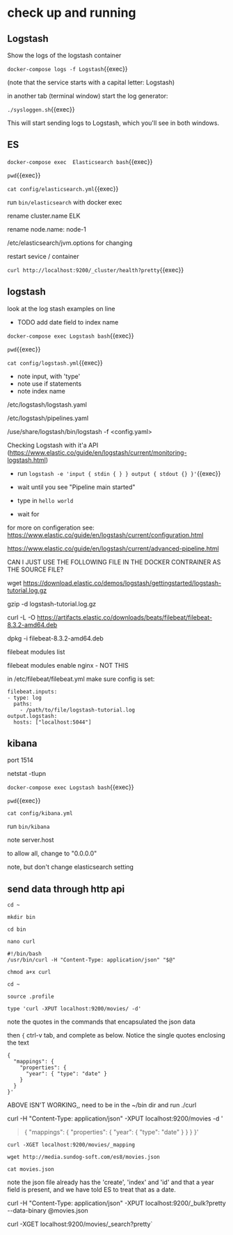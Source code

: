 # check up and running

## Logstash

Show the logs of the logstash container

`docker-compose logs -f Logstash`{{exec}}

(note that the service starts with a capital letter: Logstash)

in another tab (terminal window) start the log generator:

`./sysloggen.sh`{{exec}}

This will start sending logs to Logstash, which you'll see in both windows.


## ES

`docker-compose exec  Elasticsearch bash`{{exec}}

`pwd`{{exec}}

`cat config/elasticsearch.yml`{{exec}}

run `bin/elasticsearch` with docker exec

rename cluster.name  ELK

rename node.name: node-1

/etc/elasticsearch/jvm.options for changing 

restart sevice / container

`curl http://localhost:9200/_cluster/health?pretty`{{exec}}



## logstash

look at the log stash examples on line

- TODO add date field to index name

`docker-compose exec Logstash bash`{{exec}}

`pwd`{{exec}}

`cat config/logstash.yml`{{exec}}

- note input, with 'type'
- note use if statements
- note index name

/etc/logstash/logstash.yaml

/etc/logstash/pipelines.yaml

/use/share/logstash/bin/logstash -f <config.yaml>

Checking Logstash with it'a API (https://www.elastic.co/guide/en/logstash/current/monitoring-logstash.html)



 - run `logstash -e 'input { stdin { } } output { stdout {} }'`{{exec}}
 - wait until you see "Pipeline main started" 
 - type in `hello world`

- wait for 

for more on configeration see: https://www.elastic.co/guide/en/logstash/current/configuration.html

https://www.elastic.co/guide/en/logstash/current/advanced-pipeline.html


CAN I JUST USE THE FOLLOWING FILE IN THE DOCKER CONTRAINER AS THE SOURCE FILE?

wget https://download.elastic.co/demos/logstash/gettingstarted/logstash-tutorial.log.gz

gzip -d logstash-tutorial.log.gz


 curl -L -O https://artifacts.elastic.co/downloads/beats/filebeat/filebeat-8.3.2-amd64.deb

dpkg -i filebeat-8.3.2-amd64.deb

filebeat modules list

filebeat modules enable nginx  - NOT THIS

in /etc/filebeat/filebeat.yml  make sure config is set:

```
filebeat.inputs:
- type: log
  paths:
    - /path/to/file/logstash-tutorial.log 
output.logstash:
  hosts: ["localhost:5044"]
```





## kibana

port 1514

netstat -tlupn

`docker-compose exec Logstash bash`{{exec}}

`pwd`{{exec}}

`cat config/kibana.yml`

run `bin/kibana`


note server.host

to allow all, change to "0.0.0.0"

note, but don't change elasticsearch setting



## send data through http api


`cd ~`

`mkdir bin`

`cd bin`

`nano curl`

```
#!/bin/bash
/usr/bin/curl -H "Content-Type: application/json" "$@"
```

`chmod a+x curl`

`cd ~`

`source .profile`


```
type 'curl -XPUT localhost:9200/movies/ -d'  
```  

note the quotes in the commands that encapsulated the json data

then 
`{`
ctrl-v tab, and complete as below. Notice the single quotes enclosing the text

```
{
  "mappings": {
    "properties": {
      "year": { "type": "date" }
    }
  }
}'
```
ABOVE ISN'T WORKING,, need to be in the ~/bin dir and run ./curl

curl -H "Content-Type: application/json" -XPUT localhost:9200/movies -d '
> {
>   "mappings": {
>     "properties": {
>       "year": { "type": "date" }
>     }
>   }
> }'



`curl -XGET localhost:9200/movies/_mapping`



`wget http://media.sundog-soft.com/es8/movies.json`



`cat movies.json`

note the json file already has the 'create', 'index' and 'id'
and that a year field is present, and we have told ES to treat that as a date.

curl -H "Content-Type: application/json" -XPUT localhost:9200/_bulk?pretty --data-binary @movies.json


curl -XGET localhost:9200/movies/_search?pretty`